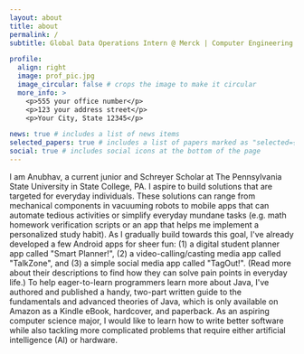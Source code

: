 ```yaml
---
layout: about
title: about
permalink: /
subtitle: Global Data Operations Intern @ Merck | Computer Engineering Major

profile:
  align: right
  image: prof_pic.jpg
  image_circular: false # crops the image to make it circular
  more_info: >
    <p>555 your office number</p>
    <p>123 your address street</p>
    <p>Your City, State 12345</p>

news: true # includes a list of news items
selected_papers: true # includes a list of papers marked as "selected={true}"
social: true # includes social icons at the bottom of the page
---
```


I am Anubhav, a current junior and Schreyer Scholar at The Pennsylvania State University in State College, PA. I aspire to build solutions that are targeted for everyday individuals. These solutions can range from mechanical components in vacuuming robots to mobile apps that can automate tedious activities or simplify everyday mundane tasks (e.g. math homework verification scripts or an app that helps me implement a personalized study habit). As I gradually build towards this goal, I've already developed a few Android apps for sheer fun: (1) a digital student planner app called "Smart Planner!", (2) a video-calling/casting media app called "TalkZone", and (3) a simple social media app called "TagOut!". (Read more about their descriptions to find how they can solve pain points in everyday life.) To help eager-to-learn programmers learn more about Java, I've authored and published a handy, two-part written guide to the fundamentals and advanced theories of Java, which is only available on Amazon as a Kindle eBook, hardcover, and paperback. As an aspiring computer science major, I would like to learn how to write better software while also tackling more complicated problems that require either artificial intelligence (AI) or hardware.
